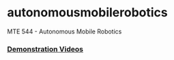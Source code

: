 # autonomousmobilerobotics
MTE 544 - Autonomous Mobile Robotics

### [Demonstration Videos](https://drive.google.com/drive/folders/1PYJ0aHjkj7IZXcnW6H81Siq_tMnnlOYW)
